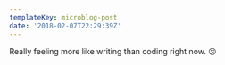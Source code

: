 ```yaml
---
templateKey: microblog-post
date: '2018-02-07T22:29:39Z'
---
```


Really feeling more like writing than coding right now. 😕

